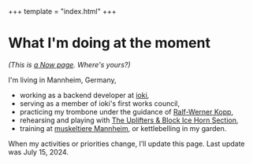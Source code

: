 +++
template = "index.html"
+++

# What I'm doing at the moment

_(This is [a Now page](http://nownownow.com/about). Where's yours?)_

I'm living in Mannheim, Germany,

- working as a backend developer at [ioki](https://ioki.com/),
- serving as a member of ioki's first works council,
- practicing my trombone under the guidance of [Ralf-Werner Kopp](https://der-trompetenlehrer.de/),
- rehearsing and playing with [The Uplifters & Block Ice Horn Section](https://theuplifters.de/),
- training at [muskeltiere Mannheim](https://www.muskeltiere-sport.de/), or kettlebelling in my garden.

When my activities or priorities change, I’ll update this page. Last update was July 15, 2024.
